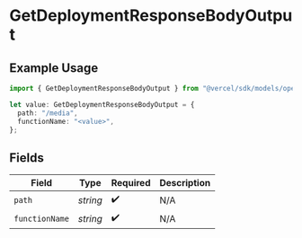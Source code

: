 # GetDeploymentResponseBodyOutput

## Example Usage

```typescript
import { GetDeploymentResponseBodyOutput } from "@vercel/sdk/models/operations/getdeployment.js";

let value: GetDeploymentResponseBodyOutput = {
  path: "/media",
  functionName: "<value>",
};
```

## Fields

| Field              | Type               | Required           | Description        |
| ------------------ | ------------------ | ------------------ | ------------------ |
| `path`             | *string*           | :heavy_check_mark: | N/A                |
| `functionName`     | *string*           | :heavy_check_mark: | N/A                |